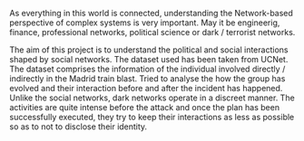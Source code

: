 As everything in this world is connected, understanding the Network-based perspective of complex systems is very important.
May it be engineerig, finance, professional networks, political science or dark / terrorist networks.

The aim of this project is to understand the political and social interactions shaped by social networks. The dataset used has been taken from UCNet. 
The dataset comprises the information of the individual involved directly / indirectly in the Madrid train blast. Tried to analyse the how the group 
has evolved and their interaction before and after the incident has happened. Unlike the social networks, dark networks operate in a discreet manner.
The activities are quite intense before the attack and once the plan has been successfully executed, they try to keep their interactions as less as possible
so as to not to disclose their identity.

